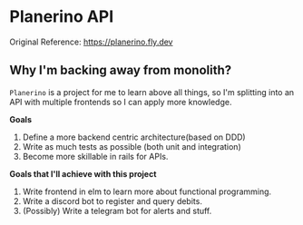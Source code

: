 # Planerino API

Original Reference: <https://planerino.fly.dev>

## Why I'm backing away from monolith?
`Planerino` is a project for me to learn above all things, so I'm splitting into an API with multiple frontends so I can apply more knowledge.

**Goals**

1. Define a more backend centric architecture(based on DDD)
2. Write as much tests as possible (both unit and integration)
3. Become more skillable in rails for APIs.

**Goals that I'll achieve with this project**

1. Write frontend in elm to learn more about functional programming.
2. Write a discord bot to register and query debits.
3. (Possibly) Write a telegram bot for alerts and stuff.
